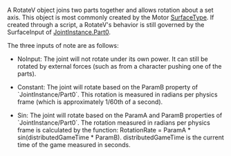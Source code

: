 A RotateV object joins two parts together and allows rotation about a set axis. This object is most commonly created by the Motor [SurfaceType](https://developer.roblox.com/en-us/api-reference/enum/SurfaceType). If created through a script, a RotateV's behavior is still governed by the SurfaceInput of [JointInstance.Part0](https://developer.roblox.com/en-us/api-reference/property/JointInstance/Part0).  
  
The three inputs of note are as follows:  
  

*   NoInput: The joint will not rotate under its own power. It can still be rotated by external forces (such as from a character pushing one of the parts).

*   Constant: The joint will rotate based on the ParamB property of \`JointInstance/Part0\`. This rotation is measured in radians per physics frame (which is approximately 1/60th of a second).
*   Sin: The joint will rotate based on the ParamA and ParamB properties of \`JointInstance/Part0\`. The rotation measured in radians per physics frame is calculated by the function: RotationRate = ParamA \* sin(distributedGameTime \* ParamB). distributedGameTime is the current time of the game measured in seconds.